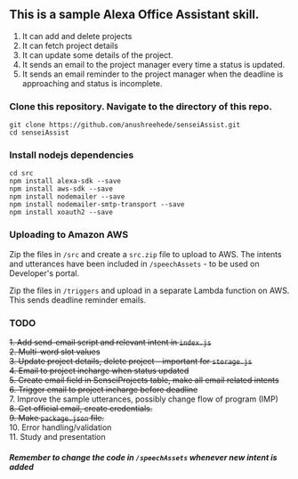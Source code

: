 ## This is a sample Alexa Office Assistant skill. 

1. It can add and delete projects
2. It can fetch project details
3. It can update some details of the project. 
4. It sends an email to the project manager every time a status is updated. 
5. It sends an email reminder to the project manager when the deadline is approaching and status is incomplete. 

### Clone this repository. Navigate to the directory of this repo. 

`git clone https://github.com/anushreehede/senseiAssist.git`  
`cd senseiAssist`

### Install nodejs dependencies

`cd src`    
`npm install alexa-sdk --save`  
`npm install aws-sdk --save`    
`npm install nodemailer --save`     
`npm install nodemailer-smtp-transport --save`     
`npm install xoauth2 --save`     

### Uploading to Amazon AWS

Zip the files in `/src` and create a `src.zip` file to upload to AWS. 
The intents and utterances have been included in `/speechAssets` - to be used on Developer's portal. 

Zip the files in `/triggers` and upload in a separate Lambda function on AWS. This sends deadline reminder emails. 

### TODO

~~1. Add send-email script and relevant intent in `index.js`~~    
~~2. Multi-word slot values~~   
~~3. Update project details, delete project - important for `storage.js`~~     
~~4. Email to project incharge when status updated~~    
~~5. Create email field in SenseiProjects table, make all email related intents~~     
~~6. Trigger email to project incharge before deadline~~    
7. Improve the sample utterances, possibly change flow of program (IMP)  
~~8. Get official email, create credentials.~~  
~~9. Make `package.json` file.~~   
10. Error handling/validation  
11. Study and presentation 

##### Remember to change the code in `/speechAssets` whenever new intent is added


